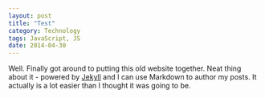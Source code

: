 ```yaml
---
layout: post
title: "Test"
category: Technology
tags: JavaScript, JS
date: 2014-04-30
---
```


Well. <!-- more --> Finally got around to putting this old website together. Neat thing about it - powered by [Jekyll](http://jekyllrb.com) and I can use Markdown to author my posts. It actually is a lot easier than I thought it was going to be.
